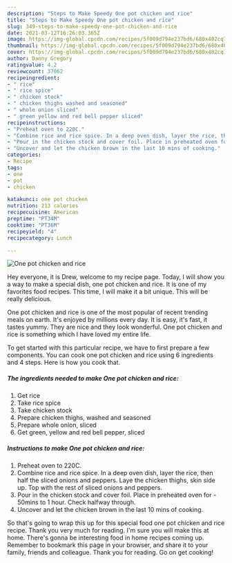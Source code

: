 ```yaml
---
description: "Steps to Make Speedy One pot chicken and rice"
title: "Steps to Make Speedy One pot chicken and rice"
slug: 349-steps-to-make-speedy-one-pot-chicken-and-rice
date: 2021-03-12T16:26:03.365Z
image: https://img-global.cpcdn.com/recipes/5f009d794e237bd6/680x482cq70/one-pot-chicken-and-rice-recipe-main-photo.jpg
thumbnail: https://img-global.cpcdn.com/recipes/5f009d794e237bd6/680x482cq70/one-pot-chicken-and-rice-recipe-main-photo.jpg
cover: https://img-global.cpcdn.com/recipes/5f009d794e237bd6/680x482cq70/one-pot-chicken-and-rice-recipe-main-photo.jpg
author: Danny Gregory
ratingvalue: 4.2
reviewcount: 37062
recipeingredient:
- " rice"
- " rice spice"
- " chicken stock"
- " chicken thighs washed and seasoned"
- " whole onion sliced"
- " green yellow and red bell pepper sliced"
recipeinstructions:
- "Preheat oven to 220C."
- "Combine rice and rice spice. In a deep oven dish, layer the rice, then half the sliced onions and peppers. Laye the chicken thighs, skin side up. Top with the rest of sliced onions and peppers."
- "Pour in the chicken stock and cover foil. Place in preheated oven for   50mins to 1 hour. Check halfway through."
- "Uncover and let the chicken brown in the last 10 mins of cooking."
categories:
- Recipe
tags:
- one
- pot
- chicken

katakunci: one pot chicken 
nutrition: 213 calories
recipecuisine: American
preptime: "PT34M"
cooktime: "PT36M"
recipeyield: "4"
recipecategory: Lunch

---
```



![One pot chicken and rice](https://img-global.cpcdn.com/recipes/5f009d794e237bd6/680x482cq70/one-pot-chicken-and-rice-recipe-main-photo.jpg)

Hey everyone, it is Drew, welcome to my recipe page. Today, I will show you a way to make a special dish, one pot chicken and rice. It is one of my favorites food recipes. This time, I will make it a bit unique. This will be really delicious.

One pot chicken and rice is one of the most popular of recent trending meals on earth. It's enjoyed by millions every day. It is easy, it's fast, it tastes yummy. They are nice and they look wonderful. One pot chicken and rice is something which I have loved my entire life.




To get started with this particular recipe, we have to first prepare a few components. You can cook one pot chicken and rice using 6 ingredients and 4 steps. Here is how you cook that.

<!--inarticleads1-->

##### The ingredients needed to make One pot chicken and rice:

1. Get  rice
1. Take  rice spice
1. Take  chicken stock
1. Prepare  chicken thighs, washed and seasoned
1. Prepare  whole onion, sliced
1. Get  green, yellow and red bell pepper, sliced




<!--inarticleads2-->

##### Instructions to make One pot chicken and rice:

1. Preheat oven to 220C.
1. Combine rice and rice spice. In a deep oven dish, layer the rice, then half the sliced onions and peppers. Laye the chicken thighs, skin side up. Top with the rest of sliced onions and peppers.
1. Pour in the chicken stock and cover foil. Place in preheated oven for  -  50mins to 1 hour. Check halfway through.
1. Uncover and let the chicken brown in the last 10 mins of cooking.




So that's going to wrap this up for this special food one pot chicken and rice recipe. Thank you very much for reading. I'm sure you will make this at home. There's gonna be interesting food in home recipes coming up. Remember to bookmark this page in your browser, and share it to your family, friends and colleague. Thank you for reading. Go on get cooking!
